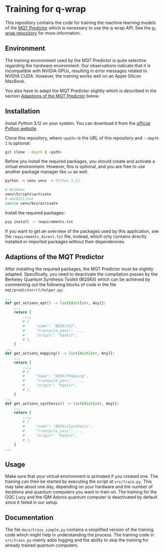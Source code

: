 # Training for q-wrap

This repository contains the code for training the machine learning models of the
[MQT Predictor](https://github.com/munich-quantum-toolkit/predictor) which is necessary to use the q-wrap API.
See the [q-wrap repository](https://github.com/q-wrap/q-wrap) for more information.

## Environment

The training environment used by the MQT Predictor is quite selective regarding the hardware environment. Our
observations indicate that it is incompatible with NVIDIA GPUs, resulting in error messages related to NVIDIA CUDA.
However, the training works well on an Apple Silicon MacBook.

You also have to adapt the MQT Predictor slightly which is described in the section
[Adaptions of the MQT Predictor](#adaptions-of-the-mqt-predictor) below.

## Installation

Install Python 3.12 on your system. You can download it from the
[official Python website](https://www.python.org/downloads/release/python-31210/).

Clone this repository, where `<path>` is the URL of this repository and `--depth 1` is optional:

```bash
git clone --depth 1 <path>
```

Before you install the required packages, you should create and activate a virtual environment. However, this is
optional, and you are free to use another package manager like `uv` as well.

```bash
python -m venv venv  # Python 3.12

# Windows
venv\Scripts\activate
# macOS/Linux
source venv/bin/activate
```

Install the required packages:

```bash
pip install -r requirements.txt
```

If you want to get an overview of the packages used by this application, see the `requirements_direct.txt` file,
instead, which only contains directly installed or imported packages without their dependencies.

## Adaptions of the MQT Predictor

After installing the required packages, the MQT Predictor must be slightly adapted. Specifically, you need to 
deactivate the compilation passes by the Berkeley Quantum Synthesis Toolkit (BQSKit) which can be achieved by
commenting out the following blocks of code in the file `mqt/predictor/rl/helper.py`:

```Python
...
def get_actions_opt() -> list[dict[str, Any]]:
    ...
    return [
        ...,
        # {
        #     "name": "BQSKitO2",
        #     "transpile_pass": ...,
        #     "origin": "bqskit",
        # },
    ]
...
def get_actions_mapping() -> list[dict[str, Any]]:
    ...
    return [
        ...,
        # {
        #     "name": "BQSKitMapping",
        #     "transpile_pass": ...,
        #     "origin": "bqskit",
        # },
    ]
...
def get_actions_synthesis() -> list[dict[str, Any]]:
    ...
    return [
        ...,
        # {
        #     "name": "BQSKitSynthesis",
        #     "transpile_pass": ...,
        #     "origin": "bqskit",
        # },
    ]   
...
```

## Usage

Make sure that your virtual environment is activated if you created one. The training can then be started by
executing the script at `src/train.py`. This may take about one day, depending on your hardware and the number of
iterations and quantum computers you want to train on. The training for the OQC Lucy and the IQM Adonis quantum
computer is deactivated by default since it failed in our setup.

## Documentation

The file `docs/train_simple.py` contains a simplified version of the training code which might help in understanding
the process. The training code in `src/train.py` mainly adds logging and the ability to skip the training for 
already trained quantum computers.
